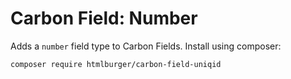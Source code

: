 # Carbon Field: Number

Adds a `number` field type to Carbon Fields. Install using composer:

```cli
composer require htmlburger/carbon-field-uniqid
```
